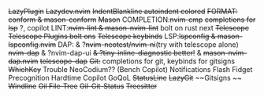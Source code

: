 ~~LazyPlugin~~
~~Lazydev.nvim~~ 
~~IndentBlankline 
    autoindent
    colored~~
~~FORMAT: conform & mason-conform~~
~~Mason~~
COMPLETION:~~nvim-cmp~~
    ~~completions for lsp~~
    ?, copilot
LINT:~~nvim-lint & mason-nvim-lint~~
    bolt on rust next
~~Telescope~~
    ~~Telescope Plugins bolt ons~~
    ~~Telescope keybinds~~
LSP:~~lspconfig & mason-lspconfig.nvim~~
DAP:
    & ?~~nvim-neotest/nvim-ni~~(try with telescope alone) 
    ~~nvim-dap~~ & ?nvim-dap-ui 
    ~~& ?tiny-inline-diagnostic better!~~ 
    & ~~mason-nvim-dap.nvim~~ ~~telescope-dap~~
~~Git:~~
    completions for git,
    keybinds for gitsigns
~~WhichKey~~
Trouble 
NeoCodium?? (Bench Copilot) 
Notifications 
Flash 
Fidget 
Precognition 
Hardtime
Copilot 
GoQoL 
~~StatusLine~~
~~LazyGit~~
~~Gitsigns ~~
~~Windline~~
~~Oil File-Tree~~
~~Oil-Git-Status~~
~~Treesitter~~
